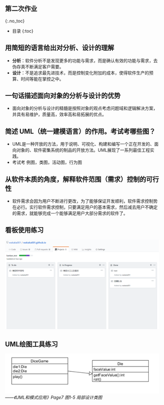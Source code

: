 ## 第二次作业
{:.no_toc}

* 目录
{:toc}

## 用简短的语言给出对分析、设计的理解
- **分析**：软件分析不是发现更多的功能与需求，而是确认有效的功能与需求，去伪存真不断满足客户需要。
- **设计**：不是追求最先进技术，而是控制变化附加的成本，使得软件生产的预算、时间等能在掌控之中。  
  
## 一句话描述面向对象的分析与设计的优势
- 面向对象的分析与设计的精髓是按照对象的观点考虑问题域和逻辑解决方案，并具有易维护，质量高，效率高和易拓展的优点。

## 简述 UML（统一建模语言）的作用。考试考哪些图？
- UML是一种开放的方法，用于说明、可视化、构建和编写一个正在开发的、面向对象的、软件密集系统的制品的开放方法。UML展现了一系列最佳工程实践。
- 考试考 例图，类图，活动图，行为图 

## 从软件本质的角度，解释软件范围（需求）控制的可行性
- 软件需求会因为用户不断进行更改，为了能够保证开发顺利，软件需求控制势在必行。实行软件需求控制，只要满足用户的基本需求，然后减去用户不确定的需求，就能够完成一个能够满足用户大部分需求的软件了。

## 看板使用练习
![kanban](https://github.com/wakaka001/wakaka001.github.io/raw/master/imgsrc/kanban.png)

## UML绘图工具练习
![umlet](https://github.com/wakaka001/wakaka001.github.io/raw/master/imgsrc/umlet.png)  
*——《UML和模式应用》Page7 图1-5 局部设计类图*
